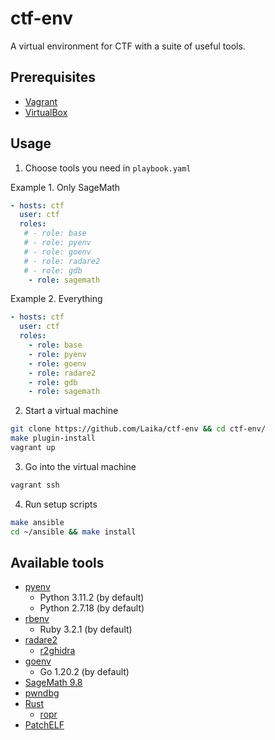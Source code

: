# ctf-env
  
A virtual environment for CTF with a suite of useful tools.

## Prerequisites

- [Vagrant](https://www.vagrantup.com/downloads)
- [VirtualBox](https://www.virtualbox.org/wiki/Downloads)

## Usage

1. Choose tools you need in `playbook.yaml`  

Example 1. Only SageMath

  ```yaml
  - hosts: ctf
    user: ctf
    roles:
     # - role: base
     # - role: pyenv
     # - role: goenv
     # - role: radare2
     # - role: gdb
      - role: sagemath
  ```

Example 2. Everything

  ```yaml
  - hosts: ctf
    user: ctf
    roles:
      - role: base
      - role: pyenv
      - role: goenv
      - role: radare2
      - role: gdb
      - role: sagemath
  ```
  
2. Start a virtual machine

```bash
git clone https://github.com/Laika/ctf-env && cd ctf-env/
make plugin-install
vagrant up
```

3. Go into the virtual machine

```bash
vagrant ssh
```

4. Run setup scripts

```bash
make ansible
cd ~/ansible && make install
```

## Available tools

- [pyenv](https://github.com/pyenv/pyenv)
  - Python 3.11.2 (by default)
  - Python 2.7.18 (by default)
- [rbenv](https://github.com/rbenv/rbenv)
  - Ruby 3.2.1 (by default)
- [radare2](https://github.com/radareorg/radare2)
  - [r2ghidra](https://github.com/radareorg/r2ghidra)
- [goenv](https://github.com/pyenv/pyenv)
  - Go 1.20.2 (by default)
- [SageMath 9.8](https://www.sagemath.org)
- [pwndbg](https://github.com/pwndbg/pwndbg)
- [Rust](https://www.rust-lang.org)
  - [ropr](https://github.com/Ben-Lichtman/ropr)
- [PatchELF](https://github.com/NixOS/patchelf)
